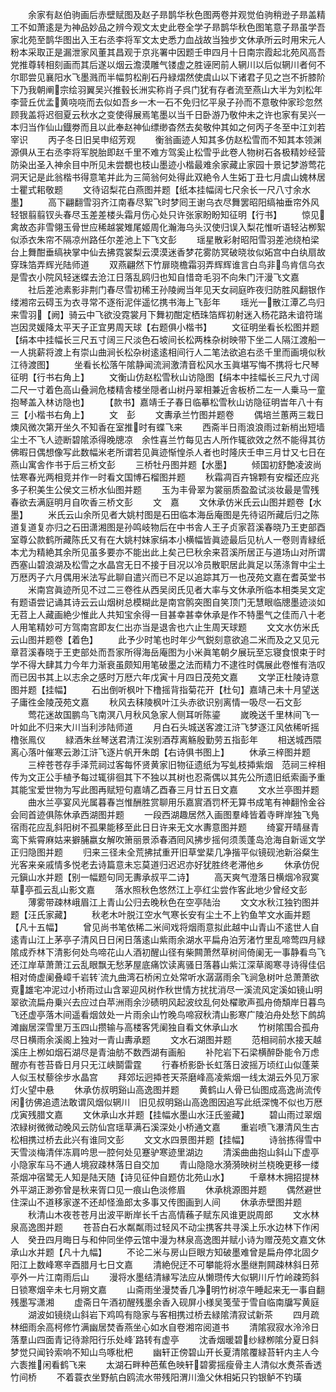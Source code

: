 <!-- { "loadSidebar": true } -->
　　余家有赵伯驹画后赤壁赋图及赵子昻鹊华秋色图两卷并观觉伯驹稍逊子昻盖精工不如萧逺是为神品妙品之辨今观文太史此卷全学子昻鹊华秋色图笔意子昻虽学吾家北苑至鹊华图出入王右丞李将军文太史悉力血战故当独步文休承所云时用宋元人粉本采取正是漏泄家风董其昌观于京兆署中因题壬申四月十日南宗霞起北苑风高吾党推尊转相刻画而其后遂以烟云澹漠雕气镂虚之胜诬罔前人辋川以后似辋川者何不尔耶尝见襄阳水飞墨溅而半幅剪松削石丹緑熠然使虞山以下诸君子见之岂不折膝阶下乃我朝阐宗绘羽翼吴兴推毂长洲实称肖子呉门犹有存者流至燕山大半为刘松年李营丘优孟黄哓哓而去似如吾乡一木一石不免归忆平泉子孙而不意敬仲家珍忽然顾我盖将迟徊夏云秋水之变使得展焉笔墨以当千日卧游乃敬仲未之许也家有吴兴一本归当作仙山鐡劵而且以此奉赵神仙缥缈杳然去矣敬仲其如之何丙子冬至中江刘若宰识
　　丙子冬日旧吴申绍芳观
　　衡翁画迹人知其多仿赵松雪而不知其本领渊源俱从王右丞李将军脱胎即赵千里不难方驾奚止松雪乎此卷人物树石各极精妙经营防染出圣入神余目中所见未尝覩也枝山墨迹小楷最难余家藏止家园十景记梦游莺花洞天记是此翁楷书得意笔并此为三简翁何处得此双絶令人生妬丁丑七月虞山媿林居士瞿式耜敬题
　　文待诏梨花白燕图并题【纸本挂幅阔七尺余长一尺八寸余水墨】
　　高下翩翻雪羽齐江南春尽絮飞时梦囘王谢乌衣尽舞罢昭阳缟袖垂帘外风轻银翦翦钗头春尽玉差差楼头霜月伤心处只许张家盼盼知征明【行书】
　　惊见禽故态非雪翎玉骨世应稀越裳雉尾姬周化瀚海乌头汉使归误入梨花惟听语轻沾栁絮似添衣朱帘不隔凉州路任尔差池上下飞文彭
　　瑶星散彩射昭阳雪羽差池绕柏梁台上舞酣垂缟袂掌中仙去拂霓裳梨云漠漠迷香梦花雾防冥破晓妆似妬宫中白纨扇故穿珠箔弄辉光陆师道
　　双燕翩然下竹扉晓檐霜羽弄辉辉谁言白鸟非鸟肯信乌衣是雪衣小院风轻迷蝶去沧江日落乱鸥归也知自惜竒毛羽不向朱门汗漫飞文嘉
　　社后差池素影非荆门春尽雪初稀王孙陵阙当年见天女祠庭昨夜归防胜风翻银作缕湘帘云碍玉为衣寻常不逐衔泥伴遥忆携书海上飞彭年
　　瑶光一散江潭乙鸟归来雪羽【阙】骑云中飞欲没霓裳月下舞初酣定栖珠箔辉初射迷入杨花路未谙符瑞岂因灵媛降太平天子正宜男周天球【右题俱小楷书】
　　文征明坐看长松图并题【绢本中挂幅长三尺五寸阔三尺淡色石坡间长松两株杂树映带下坐二人隔江渡船一一人挑薪将渡上有崇山曲涧长松杂树逺逺相间行人二笔法欲追右丞千里而画境似秋江待渡图】
　　坐看长松落午隂静闻流涧激清音松风水玉眞堪写悔不携将七尺琴征明【行书右角上】
　　文衡山仿赵松雪秋山访隐图【绢本中挂幅长三尺九寸阔二尺一寸着色高山叠涧危楼精舎楼坐隠者山树丹翠相兼近舎板桥二左一人乗马一童抱琴盖入林访隐也】
　　【款书】嘉靖壬子春日临摹松雪秋山访隐征明旹年八十有三【小楷书右角上】
　　文　彭
　　文夀承兰竹图并题卷
　　偶培兰蕙两三栽日燠风微次第开坐久不知香在室推时有蝶飞来
　　西斋半日雨浪浪雨过新梢出短墙尘土不飞人迹断碧隂添得晚牕凉　余性喜兰竹每见古人所作辄欲效之然不能得其彷佛暇日偶想像写此数幅米老所谓若见眞迹惭惶杀人者也时隆庆壬申三月廿又七日在燕山寓舎作书于后三桥文彭
　　三桥牡丹图并题【水墨】
　　倾国初舒艶凌波尚怯寒春光两相竞并作一时看文国博石榴图并题
　　秋霜凋百卉锦颗有安榴还应兆多子积美生公侯文三桥水仙图并题
　　玉为丰骨翠为裳丽质盈盈试淡妆最是雪残春欲去满庭明月自吹香三桥文彭
　　文　嘉
　　文休承仿米氏云山图并题卷【水墨】
　　米氏云山余所见者大姚村图是石田临本海岳庵图是先待诏所藏后归之陈道复道复亦归之石田潇湘图是孙鸣岐物后在中书舎人王子贞家苕溪春晓乃王吏部酉室尊公款鹤所藏陈氏又有在大姚村妹家绢本小横幅皆眞迹最后见杭人一卷则青緑纸本尤为精絶其余所见虽多要亦不能出此上矣己巳秋余来苕溪所居正与道场山对所谓西塞山碧浪湖及松雪之水晶宫无日不接于目况以冷员散职居此眞足以荡涤胷中尘土万厯丙子六月偶用米法写此聊自遣兴而已不足以追踪其万一也茂苑文嘉在耆英堂书
　　米南宫眞迹所见不过二三卷徃从西吴闵氏见者大率与文休承所临本相类吴文定有题语尝记诵其诗云云山烟树总模糊此是南宫鹘突图自笑顶门无慧眼临牕墨迹淡如无苕上人藏画絶少惟此人共知宝余得一目甚幸甚幸休承是作不特墨气之佳而八十老人用笔精妙可方驾南宫即友仁出亦当是退舎也六止生周天球题
　　文文水仿米氏云山图并题卷【着色】
　　此予少时笔也时年少气鋭刻意欲追二米而及之又见元章苕溪春晓于王吏部处而吾家所得海岳庵图为小米眞笔朝夕展玩至忘寝食恨束于时学不得大肆其力今年力渐衰虽颇知用笔破墨之法而精力不逮徃时偶展此卷惟有浩叹而已因书其上以志余之感时万厯六年戊寅十月四日茂苑文嘉
　　文学正杜陵诗意图并题【挂幅】
　　石出倒听枫叶下橹摇背指菊花开【杜句】嘉靖己未十月望送子庸徃金陵茂苑文嘉
　　秋风去秣陵枫叶江头赤欲识别离情一吸尽一石文彭
　　莺花迷故国鹏鸟飞南溟八月秋风急家人侧耳听陈鎏
　　嵗晚送千里林间飞一叶如此不归来大川当利涉陆师道
　　月白石头城送客渡江浒飞梦逐江风依稀听摇橹张鳯仪
　　緑酒朱丝琴送君清江涘别酒荐离觞殷勤劳五指彭年
　　相送城西隈离心落叶催寒云渺江浒飞逐片帆开朱朗【右诗俱书图上】
　　休承三梓图并题
　　三梓苍苍存手泽荒祠过客每怀贤黄家旧物征遗纸为写虬枝揷紫烟　范祠三梓相传为文正公手植予每过辄徘徊其下不独以其树也忍斋偶以其先公所遗旧纸索画予重其能宝爱世物为写此图再赋短句嘉靖乙酉春三月廿五日文嘉
　　文水兰亭图并题
　　曲水兰亭宴风光属暮春岂惟酬胜赏聊用乐嘉賔酒罚杯无算书成笔有神翻怜金谷会囘首迹俱陈休承西湖图并题
　　一段西湖趣居然入画图羣峰皆着寺畔岸独飞鳬宿雨花应乱斜阳树不孤果能移至此日日许来无文水夀意图并题
　　绮宴开晴昼青鸾下紫霄麻姑来擗脯嬴女解吹箫丽景添春酒囘风拂步摇何须羡蓬岛沧海自新谣文学正归隐图并题
　　归来三径未全荒拂拭重开旧草堂棐几净揩平似镜砚池新浴粲生光客来亲戚情多悦老去诗篇意未忘莫道归迟迟亦好犹胜终老滞他乡
　　休承仿倪元鎭山水并题【别一幅题句同无夀承叔平二诗】
　　高天爽气澄落日横烟冷寂寞草亭孤云乱山影文嘉
　　落水照秋色悠然江上亭红尘尝作客此地少曾经文彭
　　薄雾带疎林峨眉江上青山公归去晚秋色在空亭陆治
　　文文水秋江独钓图并题【汪氏家藏】
　　秋老木叶脱江空水气寒长安有尘土不上钓鱼竿文水画并题【凡十五幅】
　　曾见尚书笔依稀二米间戏将烟雨意拟此越中山青山不逺世人自逺青山江上茅亭子清风日日闲日落逺山紫雨余湖水平扁舟泊芳渚竹里乱啼莺四月緑隂成乔林下清影何处鸟啼花山人酒初醒山径有柴闗萧然草树间倚阑无一事静看鸟飞还江岸草萧萧江云乱眼飘无愁茅屋底痛饮读离骚日落暮山紫江深草阁寒寻诗得佳侣相对倚虚阑叠嶂千岩转流九曲湾石桥闲立处常听水潺潺雨余飞涧急树叶总萧萧欲覔雄宅冲泥过小桥雨过山含翠迎风树作秋世情方扰扰消尽一溪流风定溪如镜山明翠欲流扁舟乗兴去应过白苹洲雨余沙碛明风起波纹乱何处櫂歌声孤舟倚頽岸日暮鸟飞还虚亭落木间遥看烟敛处一片雨余山竹晚鸟啼寂秋清山影寒广陵泊舟处愁下鹧鸪滩幽居深雪里万玉四山攒输与高楼客凭阑独自看文休承山水
　　竹树隂围合孤舟尽日横雨余溪阁上独对一青山夀承题
　　文水石湖图并题
　　范相祠前水接天越溪庄上栁如烟石湖尽是青油舫不数西湖有画船
　　补陀岩下石梁横醉卧能令万虑醒亦有苍苔昏日月只无江峡鬬雷霆
　　行春桥影卧长虹落日波摇万顷红山似蓬莱人似玉杖藜徐步水晶宫
　　拜郊坛迥揷苍天茶磨峰高凌紫烟一线太湖云外见万家灯火望中悬
　　休承仿叔明谿山高逸图并题
　　黄鹤山人骨已仙图成高逸尚流传闲彷佛追遗法敢谓风烟似辋川　旧见叔明谿山高逸图因追写此纸深愧不似也万厯戊寅残腊文嘉
　　文休承山水并题【挂幅水墨山水汪氏鉴藏】
　　碧山雨过翠烟浓緑树微微动晚风云防仙宫瑶草满石溪深处小桥通文嘉
　　重岩喷飞瀑清风生古松相携过桥去此兴有谁同文彭
　　文文水四景图并题【挂幅】
　　诗翁拣得雪中天雪淡梅清伴冻肩吟思一腔何处见蹇驴寒迹里湖边
　　清溪曲曲抱山斜山下虚亭小隐家车马不通人境寂疎林落日自交加
　　青山隐隐水漪漪映树兰桡晚更移一缕茶烟冲宿鹭无人知是陆天随【诗见征仲自题仿北苑山水】
　　千章林木拥招提林外平湖正渺弥曾是秋来胥口见一痕山色淡修眉
　　休承桃源图并题
　　偶然避世住深山不道移家遂不还却怪渔郎太多事又传图画到人间
　　休承赤壁图并题
　　秋清山木夜苍苍月出波平断岸长千古高情蘓子赋东风谁更説周郎
　　文水林泉高逸图并题
　　苍苔白石水粼粼雨过轻风不动尘携客共寻溪上乐水边林下作闲人　癸丑四月晦日与和仲同坐停云馆中漫为林泉高逸图并赋小诗为赠茂苑文嘉文休承山水并题【凡十九幅】
　　不论二米与房山巨眼方知破墨难曾是扁舟停北固夕阳江上数峰寒辛酉腊月七日文嘉
　　清絶倪迂不可攀能将水墨继荆闗疎林斜日茒亭外一片江南雨后山
　　漫将水墨结清縁写法应从懒瓒传大似辋川斤竹岭疎筠斜日锁寒烟辛未七月朔文嘉
　　山斋雨坐漫焚香几净明竹树凉午睡起来无一事自翻残墨写潇湘
　　虚斋日午酒初醒残墨余香入砚屏小様吴笺莹于雪自临南牖写黄庭
　　湖波如镜绕山斜岩下鸡鸣有隐家与客相携过桥去緑隂清寂试新茶
　　四月疏林细雨余高柯修竹满幽居焚香燕坐心如水自卷湘帘阅道书
　　清隂寂寂水泠泠日落羣山四面青记待滁阳行乐处峰路转有虚亭
　　沈香烟暖碧纱緑栁隂分夏日斜梦觉只闻铃索响不知山鸟啄枇杷
　　幽轩正傍碧山开长夏清隂覆緑苔轩内主人今六袠推闲看鹤飞来
　　太湖石畔种芭蕉色映轩碧雾摇瘦骨主人清似水煑茶香透竹间桥
　　不着蓑衣坐野航白鸥流水带残阳渭川渔父休相妬只钓银鲈不钓璜
